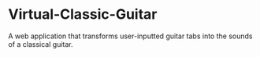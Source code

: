 # Virtual-Classic-Guitar
A web application that transforms user-inputted guitar tabs into the sounds of a classical guitar.
